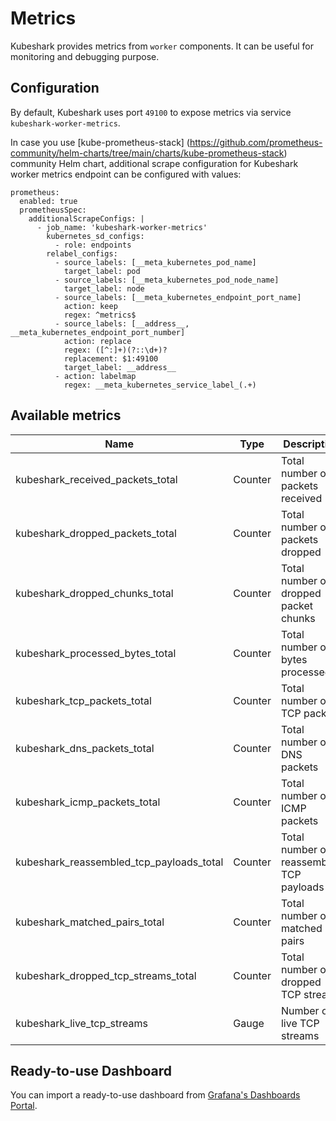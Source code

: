 # Metrics

Kubeshark provides metrics from `worker` components.
It can be useful for monitoring and debugging purpose.

## Configuration

By default, Kubeshark uses port `49100` to expose metrics via service `kubeshark-worker-metrics`.

In case you use [kube-prometheus-stack] (https://github.com/prometheus-community/helm-charts/tree/main/charts/kube-prometheus-stack) community Helm chart, additional scrape configuration for Kubeshark worker metrics endpoint can be configured with values:

```
prometheus:
  enabled: true
  prometheusSpec:
    additionalScrapeConfigs: |
      - job_name: 'kubeshark-worker-metrics'
        kubernetes_sd_configs:
          - role: endpoints
        relabel_configs:
          - source_labels: [__meta_kubernetes_pod_name]
            target_label: pod
          - source_labels: [__meta_kubernetes_pod_node_name]
            target_label: node
          - source_labels: [__meta_kubernetes_endpoint_port_name]
            action: keep
            regex: ^metrics$
          - source_labels: [__address__, __meta_kubernetes_endpoint_port_number]
            action: replace
            regex: ([^:]+)(?::\d+)?
            replacement: $1:49100
            target_label: __address__
          - action: labelmap
            regex: __meta_kubernetes_service_label_(.+)
```


## Available metrics

| Name | Type | Description | 
| --- | --- | --- | 
| kubeshark_received_packets_total | Counter | Total number of packets received | 
| kubeshark_dropped_packets_total | Counter | Total number of packets dropped | 
| kubeshark_dropped_chunks_total  | Counter | Total number of dropped packet chunks | 
| kubeshark_processed_bytes_total | Counter | Total number of bytes processed |
| kubeshark_tcp_packets_total | Counter | Total number of TCP packets | 
| kubeshark_dns_packets_total | Counter | Total number of DNS packets | 
| kubeshark_icmp_packets_total | Counter | Total number of ICMP packets | 
| kubeshark_reassembled_tcp_payloads_total | Counter | Total number of reassembled TCP payloads |
| kubeshark_matched_pairs_total | Counter | Total number of matched pairs | 
| kubeshark_dropped_tcp_streams_total | Counter | Total number of dropped TCP streams | 
| kubeshark_live_tcp_streams | Gauge | Number of live TCP streams |

## Ready-to-use Dashboard

You can import a ready-to-use dashboard from [Grafana's Dashboards Portal](https://grafana.com/grafana/dashboards/21332-kubeshark-dashboard-v3-4/).
